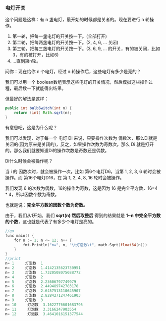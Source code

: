 ### 电灯开关

这个问题是这样：有 n 盏电灯，最开始的时候都是关者的。现在要进行 n 轮操作。

1. 第一轮，把每一盏电灯的开关按一下。(全部打开)
2. 第二轮，把每两盏电灯的开关按一下。(2, 4, 6, ... 关闭)
3. 第三轮，把每三盏电灯的开关按一下。(3, 6, 9, ... 的开关，有的被关闭，比如3，有的被打开，比如6)
4. ...直到第n轮。

问你：现在给你 n 个电灯，经过 n 轮操作后，这些电灯有多少是亮的？



我们可以用一个 boolean数组表示这些电灯的开关情况，然后模拟这些操作过程，最后数一下就能得出结果。

但最好的解法是这样：

```java
public int bulbSwitch(int n) {
    return (int) Math.sqrt(n);
}
```

有意思吧，这是为什么呢？

我们可以发现，对于每一个 电灯 Di 来说，只要操作次数为 偶数次，那么Di就是关闭的(因为原来是关闭的)，反之，如果操作次数为奇数次，那么 Di 就是打开的。那么我们就要知道Di的操作次数是奇数还是偶数。

Di什么时候会被操作呢？

当 i 的 因数次时，就会被操作一次，比如 第6个电灯D6，当第 1, 2, 3, 6 轮时会被操作。而 第16个电灯D16，在 第 1, 2, 4, 8, 16 轮时会被操作。

我们发现 6 的次数为偶数，16的操作为奇数，这是因为 16 是完全平方数，16=4 * 4，所以因数个数为奇数。

也就是说：**完全平方数的因数个数为奇数。**

由于，我们从1开始，我们 **sqrt(n) 然后取整后** 得到的结果就是 **1~n 中完全平方数的个数**，这也就是代表了有多少个电灯是亮的。

```go
//go
func main() {
    for n := 1; n <= 12; n++ {
        fmt.Println("n=", n, "\t灯泡数\t", math.Sqrt(float64(n)))
    }
}
//print
n= 1     灯泡数  1
n= 2     灯泡数  1.4142135623730951
n= 3     灯泡数  1.7320508075688772
n= 4     灯泡数  2
n= 5     灯泡数  2.23606797749979
n= 6     灯泡数  2.449489742783178
n= 7     灯泡数  2.6457513110645907
n= 8     灯泡数  2.8284271247461903
n= 9     灯泡数  3
n= 10     灯泡数  3.1622776601683795
n= 11     灯泡数  3.3166247903554
n= 12     灯泡数  3.4641016151377544
```


